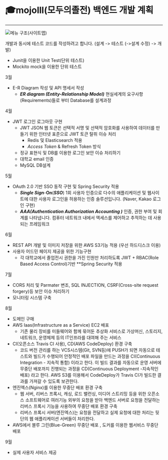 # 🎓mojolll(모두의졸전) 백엔드 개발 계획

---

![메뉴 구조(사이트맵)](https://user-images.githubusercontent.com/110734817/223634922-7e4ed6c2-5fe5-40a8-bb8a-841ff7d71696.png)

개발과 동시에 테스트 코드를 작성하려고 합니다. (설계 -> 테스트 (->설계 수정) -> 개발)

- Junit을 이용한 Unit Test(단위 테스트)
- Mockito mock을 이용한 단위 테스트

3월

- E-R Diagram 작성 및 API 명세서 작성
  - **_ER diagram (Entity-Relationship Model)_**
    현실세계의 요구사항(Requirements)들로 부터 Database를 설계과정

4월

- JWT 로그인 로그아웃 구현
  - JWT
    JSON 웹 토큰은 선택적 서명 및 선택적 암호화를 사용하여 데이터를 만들기 위한 인터넷 표준으로 JWT 토큰 탈취 이슈 처리
    - Redis 및 Elasticsearch 적용
    - *Access Token* & Refresh Token 방식
  - 정규 표현식 및 DB를 이용한 로그인 보안 이슈 처리하기
  - 대학교 email 인증
  - MySQL DB설계

5월

- OAuth 2.0 기반 SSO 동작 구현 및 Spring Security 적용
  - **_Single Sign_**-**On**(**_SSO_**)
    1회 사용자 인증으로 다수의 애플리케이션 및 웹사이트에 대한 사용자 로그인을 허용하는 인증 솔루션입니다. (Naver, Kakao 로그인 구현)
  - **_AAA(Authentication Authorization Accounting )_**
    인증, 권한 부여 및 회계를 나타냅니다. 컴퓨터 네트워크 내에서 액세스를 제어하고 추적하는 데 사용되는 프레임워크

6월

- REST API 개발 및 이미지 저장을 위한 AWS S3기능 적용 (우선 하드디스크 이용)
- 사용자 어드민 페이지 제공을 위한 기능구현
  - 각 대학교에서 졸업전시 권한을 가진 인원만 처리하도록 JWT + RBAC(Role Based Access Control)기반 \*\*Spring Security 적용

7월

- CORS 처리 및 Parmater 변조, SQL INJECTION, CSRF(Cross-site request forgery)등 보안 이슈 처리하기
- 모니터링 시스템 구축

8월

- 도메인 구매
- AWS Iaas(Infrastructure as a Service) EC2 배포
  - 기존 물리 장비를 미들웨어와 함께 묶어둔 추상화 서비스로 가상머신, 스토리지, 네트워크, 운영체제 등의 IT인프라를 대여해 주는 서비스
- CI(오픈소스 Travis CI 사용), CD(AWS CodeDeploy) 환경 구축
  - 코드 버전 관리를 하는 VCS시스템(Git, SVN등)에 PUSH가 되면 자동으로 테스트와 빌드가 수행되어 안정적인 배포 파일을 만드는 과정을 CI(Continuous Integration - 지속적 통함) 이라고 한다. 이 빌드 결과를 자동으로 운영 서버에 무중단 배포까지 진행되는 과정을 CD(Continuous Deployment -지속적인 배포) 라고 한다.
    AWS S3를 이용해서 CodeDeploy가 Travis CI가 빌드한 결과를 가져갈 수 있도록 보관한다.
- 엔진엑스(Nginx)를 이용한 무중단 배포 환경 구축
  - 웹 서버, 리버스 프록시, 캐싱, 로드 밸런싱, 미디어 스트리밍 등을 위한 오픈소스 소프트웨어로 여러기능 외부의 요청을 받아 백엔드 서버로 요청을 전달하는 리버스 프록시 기능을 사용하여 무중단 배포 환경 구축
  - 리버스 프록시 서버(엔진엑스)는 요청을 전달하고 실제 요청에 대한 처리는 뒷단의 웹 애플리케이션 서버들이 처리한다.
- AWS에서 블루 그린(Blue-Green) 무중단 배포 , 도커를 이용한 웹서비스 무중단 배포

9월

- 실제 사용자 서비스 제공
